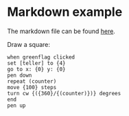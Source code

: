 <script type="text/javascript" src="ScratchLN.js" charset="utf-8"></script>

<script>
    window.onload = function() {
        scratchLN.scratchify(".scratch",{media: '/scratch-LN/example/static/blocks-media/'});
    };
</script>

# Markdown example
The markdown file can be found [here](https://raw.githubusercontent.com/scratch4d/scratch-LN/gh-pages/example/markdown_example.md).



Draw a square:

```scratch
when greenflag clicked
set [teller] to {4}
go to x: {0} y: {0}
pen down
repeat (counter)
move {100} steps
turn cw {({360}/{(counter)})} degrees
end
pen up
```
